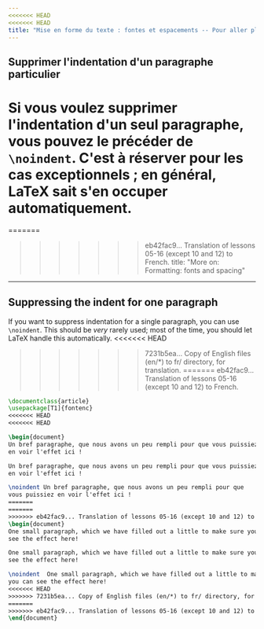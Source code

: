 ```yaml
---
<<<<<<< HEAD
<<<<<<< HEAD
title: "Mise en forme du texte : fontes et espacements -- Pour aller plus loin"
---
```


## Supprimer l'indentation d'un paragraphe particulier

Si vous voulez supprimer l'indentation d'un seul paragraphe, vous pouvez le
précéder de `\noindent`. C'est à réserver pour les cas exceptionnels ;
en général, LaTeX sait s'en occuper automatiquement.
=======
=======
>>>>>>> eb42fac9... Translation of lessons 05-16 (except 10 and 12) to French.
title: "More on: Formatting: fonts and spacing"
---

## Suppressing the indent for one paragraph


If you want to suppress indentation for a single paragraph, you can use
`\noindent`.
This should be _very_ rarely used; most of the time, you should let LaTeX
handle this automatically.
<<<<<<< HEAD
>>>>>>> 7231b5ea... Copy of English files (en/*) to fr/ directory, for translation.
=======
>>>>>>> eb42fac9... Translation of lessons 05-16 (except 10 and 12) to French.

```latex
\documentclass{article}
\usepackage[T1]{fontenc}
<<<<<<< HEAD
<<<<<<< HEAD

\begin{document}
Un bref paragraphe, que nous avons un peu rempli pour que vous puissiez
en voir l'effet ici !

Un bref paragraphe, que nous avons un peu rempli pour que vous puissiez
en voir l'effet ici !

\noindent Un bref paragraphe, que nous avons un peu rempli pour que
vous puissiez en voir l'effet ici !
=======
=======
>>>>>>> eb42fac9... Translation of lessons 05-16 (except 10 and 12) to French.
\begin{document}
One small paragraph, which we have filled out a little to make sure you can
see the effect here!

One small paragraph, which we have filled out a little to make sure you can
see the effect here!

\noindent  One small paragraph, which we have filled out a little to make sure
you can see the effect here!
<<<<<<< HEAD
>>>>>>> 7231b5ea... Copy of English files (en/*) to fr/ directory, for translation.
=======
>>>>>>> eb42fac9... Translation of lessons 05-16 (except 10 and 12) to French.
\end{document}
```
